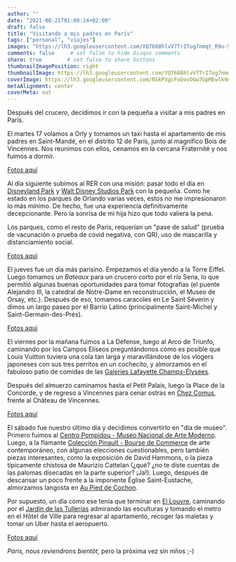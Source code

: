 ```yaml
---
author: ""
date: "2021-08-21T01:00:24+02:00"
draft: false
title: "Visitando a mis padres en París"
tags: ["personal", "viajes"]
images: "https://lh3.googleusercontent.com/YQ7688hlvV7TrITog7nmqt_R9u-5Wh-HduM2QmrHxkHTM5RfuYUmw318-UomnpypBW2xpxCnA-Bvf3aZAKPViu5S-4n_GdRwE5hY3J8CwF5wm6J90MFk1OzDb7q-CKSrDPZHBZ622Jw=w1920-h1080"
comments: false     # set false to hide Disqus comments
share: true        # set false to share buttons
thumbnailImagePosition: right
thumbnailImage: https://lh3.googleusercontent.com/YQ7688hlvV7TrITog7nmqt_R9u-5Wh-HduM2QmrHxkHTM5RfuYUmw318-UomnpypBW2xpxCnA-Bvf3aZAKPViu5S-4n_GdRwE5hY3J8CwF5wm6J90MFk1OzDb7q-CKSrDPZHBZ622Jw=w1920-h1080
coverImage: https://lh3.googleusercontent.com/NSkPVgcFoDovDGw7GpMEwlk9etrvCECZ6rsLGzPsmwkk7ofB4Y_3LAT9tHKvuTcNBXknPmEWccBrLdIwZ2d9TSnJgXE47FnBf0ab6tFH7z5z4SSnZdin-dwytfSwNGKepb1gS7Yha9Y=w1920-h1080
metaAlignment: center
coverMeta: out
---
```


Después del crucero, decidimos ir con la pequeña a visitar a mis padres en París.

<!--more-->

El martes 17 volamos a Orly y tomamos un taxi hasta el apartamento de mis padres en Saint-Mandé, en el distrito 12 de París, junto al magnífico Bois de Vincennes. Nos reunimos con ellos, cenamos en la cercana Fraternité y nos fuimos a dormir.

[Fotos aquí](https://photos.app.goo.gl/NmUDQ3EYWjjBZNW78)

Al día siguiente subimos al RER con una misión: pasar todo el día en [Disneyland Park](https://www.disneylandparis.com/en-us/destinations/disneyland-park/) y [Walt Disney Studios Park](https://www.disneylandparis.com/en-us/destinations/walt-disney-studios-park/) con la pequeña. Como he estado en los parques de Orlando varias veces, estos no me impresionaron lo más mínimo. De hecho, fue una experiencia definitivamente decepcionante. Pero la sonrisa de mi hija hizo que todo valiera la pena.

Los parques, como el resto de París, requerían un "pase de salud" (prueba de vacunación o prueba de covid negativa, con QR), uso de mascarilla y distanciamiento social.

[Fotos aquí](https://photos.app.goo.gl/rcPQSw4ovpPTXXcQ9)

El jueves fue un día más parisino. Empezamos el día yendo a la Torre Eiffel. Luego tomamos un *Bateaux* para un crucero corto por el río Sena, lo que permitió algunas buenas oportunidades para tomar fotografías (el puente Alejandro III, la catedral de Notre-Dame en reconstrucción, el Museo de Orsay, etc.). Después de eso, tomamos caracoles en Le Saint Séverin y dimos un largo paseo por el Barrio Latino (principalmente Saint-Michel y Saint-Germain-des-Prés).

[Fotos aquí](https://photos.app.goo.gl/Kjcg3fLWY1RjSifo9)

El viernes por la mañana fuimos a La Défense, luego al Arco de Triunfo, caminando por los Campos Elíseos preguntándonos cómo es posible que Louis Vuitton tuviera una cola tan larga y maravillándose de los vlogers japoneses con sus tres perritos en un cochecito, y almorzamos en el fabuloso patio de comidas de las [Galeries Lafayette Champs-Élysées](https://www.galerieslafayette.com/m/magasin-champs-elysees).

Después del almuerzo caminamos hasta el Petit Palais, luego la Place de la Concorde, y de regreso a Vincennes para cenar ostras en [Chez Comus](https://www.chezcomus.fr/), frente al Château de Vincennes.

[Fotos aquí](https://photos.app.goo.gl/ur4UmJvh2WuD6FYcA)

El sábado fue nuestro último día y decidimos convertirlo en "día de museo". Primero fuimos al [Centro Pompidou - Museo Nacional de Arte Moderno](https://www.centrepompidou.fr/). Luego, a la flamante [Colección Pinault - Bourse de Commerce](https://www.pinaultcollection.com/) de arte contemporáneo, con algunas elecciones cuestionables, pero también piezas interesantes, como la exposición de David Hammons, o la pieza típicamente chistosa de Maurizio Cattelan (¿qué? ¿no te diste cuentas de las palomas disecadas en la parte superior? ¡Ja!). Luego, después de descansar un poco frente a la imponente Église Saint-Eustache, almorzamos langosta en [Au Pied de Cochon](https://www.pieddecochon.com).

Por supuesto, un día como ese tenía que terminar en [El Louvre](https://www.louvre.fr/), caminando por el [Jardín de las Tullerías](https://en.parisinfo.com/paris-museo-monumento/71304/Jardin-des-Tuileries) admirando las esculturas y tomando el metro en el Hôtel de Ville para regresar al apartamento, recoger las maletas y tomar un Uber hasta el aeropuerto.

[Fotos aquí](https://photos.app.goo.gl/b9364itzu1j87doq5)

*Paris, nous reviendrons bientôt*, pero la próxima vez sin niños ;-)
